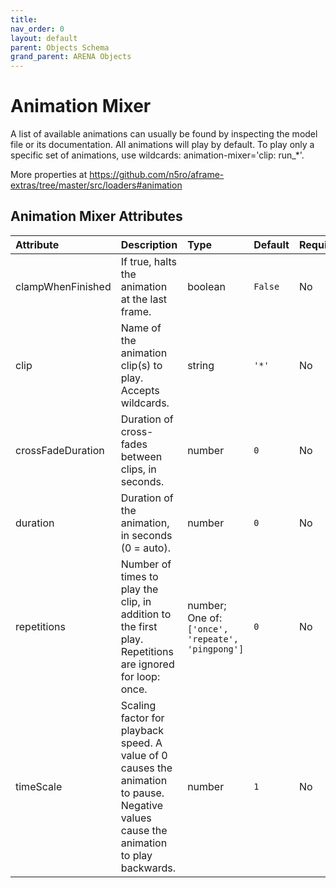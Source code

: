 ```yaml
---
title: 
nav_order: 0
layout: default
parent: Objects Schema
grand_parent: ARENA Objects
---
```



Animation Mixer
===============


A list of available animations can usually be found by inspecting the model file or its documentation. All animations will play by default. To play only a specific set of animations, use wildcards: animation-mixer='clip: run_*'. 

More properties at <a href='https://github.com/n5ro/aframe-extras/tree/master/src/loaders#animation'>https://github.com/n5ro/aframe-extras/tree/master/src/loaders#animation</a>

Animation Mixer Attributes
---------------------------

|Attribute|Description|Type|Default|Required|
| :--- | :--- | :--- | :--- | :--- |
|clampWhenFinished|If true, halts the animation at the last frame.|boolean|```False```|No|
|clip|Name of the animation clip(s) to play. Accepts wildcards.|string|```'*'```|No|
|crossFadeDuration|Duration of cross-fades between clips, in seconds.|number|```0```|No|
|duration|Duration of the animation, in seconds (0 = auto).|number|```0```|No|
|repetitions|Number of times to play the clip, in addition to the first play. Repetitions are ignored for loop: once.|number; One of: ```['once', 'repeate', 'pingpong']```|```0```|No|
|timeScale|Scaling factor for playback speed. A value of 0 causes the animation to pause. Negative values cause the animation to play backwards.|number|```1```|No|
